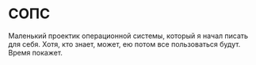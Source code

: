 # СОПС
Маленький проектик операционной системы, который я начал писать для себя. Хотя, кто знает, может, ею потом все пользоваться будут. Время покажет.